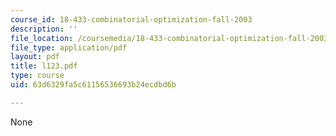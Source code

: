 ```yaml
---
course_id: 18-433-combinatorial-optimization-fall-2003
description: ''
file_location: /coursemedia/18-433-combinatorial-optimization-fall-2003/63d6329fa5c61156536693b24ecdbd6b_l123.pdf
file_type: application/pdf
layout: pdf
title: l123.pdf
type: course
uid: 63d6329fa5c61156536693b24ecdbd6b

---
```

None